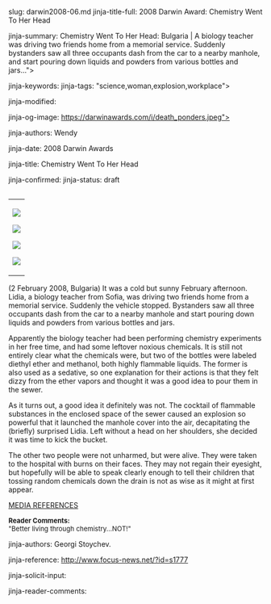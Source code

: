 slug: darwin2008-06.md
jinja-title-full: 2008 Darwin Award: Chemistry Went To Her Head

jinja-summary: Chemistry Went To Her Head: Bulgaria | A biology teacher was driving two friends home from a memorial service. Suddenly bystanders saw all three occupants dash from the car to a nearby manhole, and start
pouring down liquids and powders from various bottles and jars...">

jinja-keywords:
jinja-tags: "science,woman,explosion,workplace">

jinja-modified:

jinja-og-image: https://darwinawards.com/i/death_ponders.jpeg">

jinja-authors: Wendy

jinja-date: 2008 Darwin Awards


jinja-title: Chemistry Went To Her Head


jinja-confirmed:
jinja-status: draft
<TABLE border=0 align=right><TR><TD align=center>

<A href="/cgi/search.pl?keywords=category%3Dscience&swishindex=stories.data&show_description=yes&maxdisplay=10&maxresults=50"><IMG src="/i/icon/science.jpg" border=0></A>

<A href="/cgi/search.pl?keywords=category%3Dwoman&swishindex=stories.data&show_description=yes&maxdisplay=10&maxresults=50"><IMG src="/i/icon/woman.png" border=0></A>

<A href="/cgi/search.pl?keywords=category%3Dexplosion&swishindex=stories.data&show_description=yes&maxdisplay=10&maxresults=50"><IMG src="/i/icon/bomb.png" border=0></A>

<A href="/cgi/search.pl?keywords=category%3Dworkplace&swishindex=stories.data&show_description=yes&maxdisplay=10&maxresults=50"><IMG src="/i/icon/work.jpg" border=0></A>

</TD></TR></TABLE>

(2 February 2008, Bulgaria) It was a cold but sunny February afternoon.
Lidia, a biology teacher from Sofia, was driving two friends home from a
memorial service. Suddenly the vehicle stopped. Bystanders saw all three
occupants dash from the car to a nearby manhole and start pouring down
liquids and powders from various bottles and jars.

Apparently the biology teacher had been performing chemistry experiments
in her free time, and had some leftover noxious chemicals. It is still not
entirely clear what the chemicals were, but two of the bottles were
labeled diethyl ether and methanol, both highly flammable liquids. The
former is also used as a sedative, so one explanation for their actions is
that they felt dizzy from the ether vapors and thought it was a good idea
to pour them in the sewer.

As it turns out, a good idea it definitely was not. The cocktail of
flammable substances in the enclosed space of the sewer caused an explosion
so powerful that it launched the manhole cover into the air, decapitating
the (briefly) surprised Lidia.	Left without a head on her shoulders, she
decided it was time to kick the bucket.

The other two people were not unharmed, but were alive.	 They were
taken to the hospital with burns on their faces. They may not regain their
eyesight, but hopefully will be able to speak clearly enough to tell their
children that tossing random chemicals down the drain is not as wise as it
might at first appear. <!-- Lidia Tsekova -->

<A href="/slush/200802/pending20080206-100605.html">MEDIA REFERENCES</A>

<FONT size=-1><B>Reader Comments:</B><BR>
"Better living through chemistry...NOT!"
</FONT>

jinja-authors:  Georgi Stoychev.

jinja-reference: http://www.focus-news.net/?id=s1777

jinja-solicit-input:

jinja-reader-comments:



<!--#include file=nav_2008.html -->


